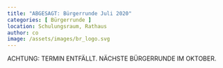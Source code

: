 ```yaml
---
title: "ABGESAGT: Bürgerrunde Juli 2020"
categories: [ Bürgerrunde ]
location: Schulungsraum, Rathaus
author: co
image: /assets/images/br_logo.svg
---
```

ACHTUNG: TERMIN ENTFÄLLT. NÄCHSTE BÜRGERRUNDE IM OKTOBER.